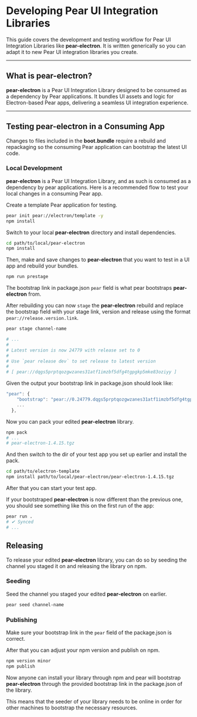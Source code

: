 # Developing Pear UI Integration Libraries

This guide covers the development and testing workflow for Pear UI Integration Libraries like **pear-electron**. It is written generically so you can adapt it to new Pear UI integration libraries you create.

---

## What is pear-electron?

**pear-electron** is a Pear UI Integration Library designed to be consumed as a dependency by Pear applications. It bundles UI assets and logic for Electron-based Pear apps, delivering a seamless UI integration experience. 

---

## Testing pear-electron in a Consuming App
Changes to files included in the **boot.bundle** require a rebuild and repackaging so the consuming Pear application can bootstrap the latest UI code.

### Local Development

**pear-electron** is a Pear UI Integration Library, and as such is consumed as a dependency by pear applications. Here is a recommended flow to test your local changes in a consuming Pear app.

Create a template Pear application for testing.

```bash
pear init pear://electron/template -y
npm install
```

Switch to your local **pear-electron** directory and install dependencies.

```bash
cd path/to/local/pear-electron
npm install
```

Then, make and save changes to **pear-electron** that you want to test in a UI app and rebuild your bundles.

```bash
npm run prestage
```

The bootstrap link in package.json ```pear``` field is what pear bootstraps **pear-electron** from.

After rebuilding you can now ```stage``` the **pear-electron** rebuild and replace the bootstrap field with your stage link, version and release using the format ```pear://release.version.link```.

```bash
pear stage channel-name

# ...
#
# Latest version is now 24779 with release set to 0
#
# Use `pear release dev` to set release to latest version
#
# [ pear://dqgs5prptqozgwzanes31atf1imzbf5dfg4tgpgkp5mke83oziyy ]
```

Given the output your bootstrap link in package.json should look like:

```js
"pear": {
    "bootstrap": "pear://0.24779.dqgs5prptqozgwzanes31atf1imzbf5dfg4tgpgkp5mke83oziyy",
    ...
  },
```

Now you can pack your edited **pear-electron** library.

```bash #
npm pack
# ...
# pear-electron-1.4.15.tgz
```

And then switch to the dir of your test app you set up earlier and install the pack.

```bash #
cd path/to/electron-template
npm install path/to/local/pear-electron/pear-electron-1.4.15.tgz
```

After that you can start your test app.

If your bootstraped **pear-electron** is now different than the previous one, you should see something like this on the first run of the app:

```bash
pear run .
# ✔ Synced 
# ...
```

## Releasing

To release your edited **pear-electron** library, you can do so by seeding the channel you staged it on and releasing the library on npm.

### Seeding

Seed the channel you staged your edited **pear-electron** on earlier.

```bash
pear seed channel-name
```

### Publishing

Make sure your bootstrap link in the ```pear``` field of the package.json is correct.

After that you can adjust your npm version and publish on npm.

```bash
npm version minor
npm publish
```

Now anyone can install your library through npm and pear will bootstrap **pear-electron** through the provided bootstrap link in the package.json of the library.

This means that the seeder of your library needs to be online in order for other machines to bootstrap the necessary resources.
